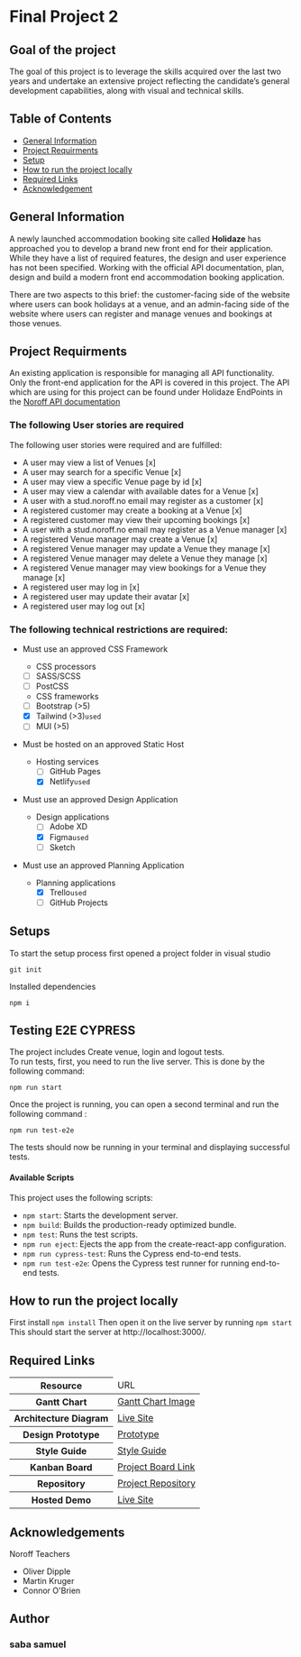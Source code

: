 # Final Project 2

## Goal of the project

The goal of this project is to leverage the skills acquired over the last two years and undertake an extensive project reflecting the candidate’s general development capabilities, along with visual and technical skills.

## Table of Contents

- [General Information](#general-information)
- [Project Requirments](#project-requirments)
- [Setup](#setup)
- [How to run the project locally](#how-to-run-the-project-locally)
- [Required Links](#required-Links)
- [Acknowledgement](#acknowledgement)

## General Information

A newly launched accommodation booking site called **Holidaze** has approached you to develop a brand new front end for their application. While they have a list of required features, the design and user experience has not been specified. Working with the official API documentation, plan, design and build a modern front end accommodation booking application.

There are two aspects to this brief: the customer-facing side of the website where users can book holidays at a venue, and an admin-facing side of the website where users can register and manage venues and bookings at those venues.

## Project Requirments

An existing application is responsible for managing all API functionality. Only the front-end application for the API is covered in this project.
The API which are using for this project can be found under Holidaze EndPoints in the [Noroff API documentation](https://content.noroff.dev/project-exam-2/brief.html)

### The following User stories are required

The following user stories were required and are fulfilled:

- A user may view a list of Venues [x]
- A user may search for a specific Venue [x]
- A user may view a specific Venue page by id [x]
- A user may view a calendar with available dates for a Venue [x]
- A user with a stud.noroff.no email may register as a customer [x]
- A registered customer may create a booking at a Venue [x]
- A registered customer may view their upcoming bookings [x]
- A user with a stud.noroff.no email may register as a Venue manager [x]
- A registered Venue manager may create a Venue [x]
- A registered Venue manager may update a Venue they manage [x]
- A registered Venue manager may delete a Venue they manage [x]
- A registered Venue manager may view bookings for a Venue they manage [x]
- A registered user may log in [x]
- A registered user may update their avatar [x]
- A registered user may log out [x]

### The following technical restrictions are required:

- Must use an approved CSS Framework

  - CSS processors
  - [ ] SASS/SCSS
  - [ ] PostCSS
  - CSS frameworks
  - [ ] Bootstrap (>5)
  - [x] Tailwind (>3)`used`
  - [ ] MUI (>5)

- Must be hosted on an approved Static Host

  - Hosting services
    - [ ] GitHub Pages
    - [x] Netlify`used`

- Must use an approved Design Application

  - Design applications
    - [ ] Adobe XD
    - [x] Figma`used`
    - [ ] Sketch

- Must use an approved Planning Application
  - Planning applications
    - [x] Trello`used`
    - [ ] GitHub Projects

## Setups

To start the setup process first opened a project folder in visual studio

`git init`

Installed dependencies

`npm i`



## Testing E2E CYPRESS

The project includes Create venue, login and logout tests.  
To run tests, first, you need to run the live server. This is done by the following command:

```
npm run start
```

Once the project is running, you can open a second terminal and run the following command :

```
npm run test-e2e
```

The tests should now be running in your terminal and displaying successful tests.

#### Available Scripts

This project uses the following scripts:

- `npm start`: Starts the development server.
- `npm build`: Builds the production-ready optimized bundle.
- `npm test`: Runs the test scripts.
- `npm run eject`: Ejects the app from the create-react-app configuration.
- `npm run cypress-test`: Runs the Cypress end-to-end tests.
- `npm run test-e2e`: Opens the Cypress test runner for running end-to-end tests.

## How to run the project locally

First install `npm install`
Then open it on the live server by running `npm start`
This should start the server at http://localhost:3000/.

## Required Links

<table>
  <thead>
    <tr>
      <th>Resource</th>
      <td>URL</td>
    </tr>
  </thead>
  <tbody>
    <tr>
      <th>Gantt Chart</th>
      <td><a href= "https://ibb.co/YDLzJMz">Gantt Chart Image</a></td>
    </tr>
     <tr>
      <th>Architecture Diagram</th>
      <td><a href="https://www.figma.com/file/ZT0EAwKS5uXPwXNaaPMAbv/Architecture-Diagram?type=whiteboard&node-id=0%3A1&t=g0Vmvgvu6A27mxGV-1">Live Site</a></td>
    </tr>
    <tr>
      <th>Design Prototype</th>
      <td><a href="https://www.figma.com/file/X0ZLpE4bA7Ebajc30U2Xzh/Desktop-Holidayz?type=design&node-id=0%3A1&mode=design&t=QnQPsERYaOg1rL9j-1">Prototype</a> </td>
    </tr>
    <tr>
      <th>Style Guide</th>
      <td><a href="https://www.figma.com/file/Dcc3bnwPiIJzHnkkEi817C/Untitled?type=design&node-id=0%3A1&mode=design&t=g0Vmvgvu6A27mxGV-1">Style Guide</a></td>
    </tr>
    <tr>
      <th>Kanban Board</th>
      <td><a href="https://trello.com/invite/b/imEvvvk7/ATTI3d341f19a0cf8c034c777d9c2adf0e9a336A2E07/accommodationbooking-website">Project Board Link</a></td>
    </tr>
    <tr>
      <th>Repository</th>
      <td><a href="https://github.com/sabaFitwi/holidaze.git">Project Repository</a></td>
    </tr>
    <tr>
      <th>Hosted Demo</th>
      <td><a href="https://holidaze-saba-fitwi.netlify.app/">Live Site</a></td>
    </tr>
  </tbody>
</table>

## Acknowledgements

Noroff Teachers

- Oliver Dipple
- Martin Kruger
- Connor O'Brien

## Author

<h3>saba samuel</h3>
</div>
